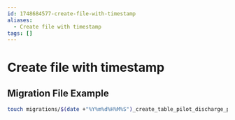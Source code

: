 ```yaml
---
id: 1748684577-create-file-with-timestamp
aliases:
  - Create file with timestamp
tags: []
---
```


# Create file with timestamp

## Migration File Example

```bash
touch migrations/$(date +"%Y%m%d%H%M%S")_create_table_pilot_discharge_planning_obat_pulang.sql
```
